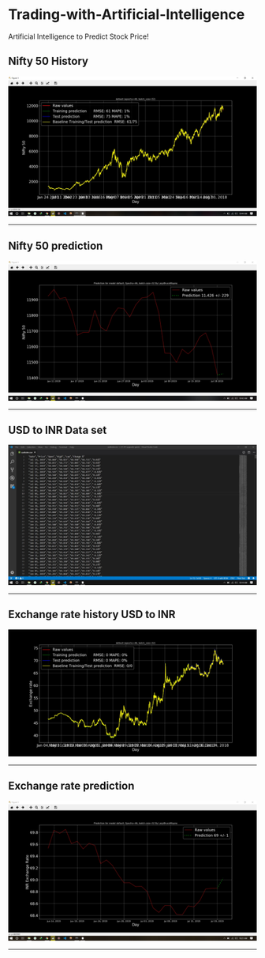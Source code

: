 # Trading-with-Artificial-Intelligence
Artificial Intelligence to Predict Stock Price!

## Nifty 50 History
![Trading-with-Artificial-Intelligence](https://github.com/LazyBruceWayne/Trading-with-Artificial-Intelligence/blob/master/ai4.jpg)
<hr>

## Nifty 50 prediction
![Trading-with-Artificial-Intelligence](https://github.com/LazyBruceWayne/Trading-with-Artificial-Intelligence/blob/master/ai5.jpg)
<hr>

## USD to INR Data set
![Trading-with-Artificial-Intelligence](https://github.com/LazyBruceWayne/Trading-with-Artificial-Intelligence/blob/master/ai1.jpg)
<hr>

## Exchange rate history USD to INR
![Trading-with-Artificial-Intelligence](https://github.com/LazyBruceWayne/Trading-with-Artificial-Intelligence/blob/master/ai2.jpg)
<hr>

## Exchange rate prediction
![Trading-with-Artificial-Intelligence](https://github.com/LazyBruceWayne/Trading-with-Artificial-Intelligence/blob/master/ai3.jpg)
<hr>
